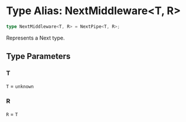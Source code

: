 # Type Alias: NextMiddleware\<T, R\>

```ts
type NextMiddleware<T, R> = NextPipe<T, R>;
```

Represents a Next type.

## Type Parameters

### T

`T` = `unknown`

### R

`R` = `T`
